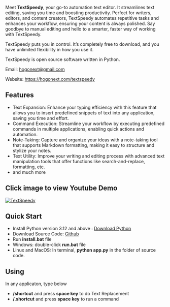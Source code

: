 Meet **TextSpeedy**, your go-to automation text editor. It streamlines text editing, saving you time and boosting productivity. Perfect for writers, editors, and content creators, TextSpeedy automates repetitive tasks and enhances your workflow, ensuring your content is always polished. Say goodbye to manual editing and hello to a smarter, faster way of working with TextSpeedy.

TextSpeedy puts you in control. It’s completely free to download, and you have unlimited flexibility in how you use it.

TextSpeedy is open source software written in Python.

Email: hogonext@gmail.com

Website: https://hogonext.com/textspeedy

## Features
- Text Expansion: Enhance your typing efficiency with this feature that allows you to insert predefined snippets of text into any application, saving you time and effort.
- Command Execution: Streamline your workflow by executing predefined commands in multiple applications, enabling quick actions and automation.
- Note-Taking: Capture and organize your ideas with a note-taking tool that supports Markdown formatting, making it easy to structure and stylize your notes.
- Text Utility: Improve your writing and editing process with advanced text manipulation tools that offer functions like search-and-replace, formatting, etc.
- and much more

## Click image to view Youtube Demo

[![TextSpeedy](https://hogonext.com/wp-content/uploads/2025/01/TextSpeedy.jpg)](https://youtu.be/fl6XpFKuBXg)

## Quick Start
- Install Python version 3.12 and above : [Download Python](https://www.python.org/downloads/)
- Download Source Code: [Github](https://github.com/hogonext/textspeedy)
- Run **install.bat** file
- Windows: double-click **run.bat** file
- Linux and MacOS: In terminal, **python app.py** in the folder of source code.

## Using
In any applicaton, type below 
- **/shortcut** and press **space key** to do Text Replacement 
- **/.shortcut** and press **space key** to run a command
